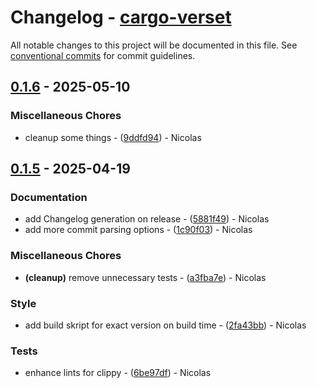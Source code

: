 # Changelog - [cargo-verset](https://github.com/bircni/cargo-verset)

All notable changes to this project will be documented in this file. See [conventional commits](https://www.conventionalcommits.org/) for commit guidelines.

## [0.1.6](https://github.com/bircni/cargo-verset/compare/0.1.5..0.1.6) - 2025-05-10

### Miscellaneous Chores

- cleanup some things - ([9ddfd94](https://github.com/bircni/cargo-verset/commit/9ddfd9451928ad6852d37fcd7a19981aeb08f4d7)) - Nicolas

## [0.1.5](https://github.com/bircni/cargo-verset/compare/0.1.4..0.1.5) - 2025-04-19

### Documentation

- add Changelog generation on release - ([5881f49](https://github.com/bircni/cargo-verset/commit/5881f494ed6040811e4e72201253a266a85dc1f3)) - Nicolas
- add more commit parsing options - ([1c90f03](https://github.com/bircni/cargo-verset/commit/1c90f0381dc1f660135d9bd262fde5443973ad04)) - Nicolas

### Miscellaneous Chores

- **(cleanup)** remove unnecessary tests - ([a3fba7e](https://github.com/bircni/cargo-verset/commit/a3fba7ebca8a3b34e25f38d13bac74dffaef4978)) - Nicolas

### Style

- add build skript for exact version on build time - ([2fa43bb](https://github.com/bircni/cargo-verset/commit/2fa43bb051569cc811e475f756fb2ed1181b5baa)) - Nicolas

### Tests

- enhance lints for clippy - ([6be97df](https://github.com/bircni/cargo-verset/commit/6be97df99734cc3efeee8229f0f3c89ba67099db)) - Nicolas
